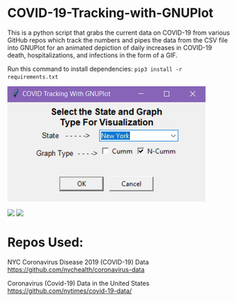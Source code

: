 # COVID-19-Tracking-with-GNUPlot

This is a python script that grabs the current data on COVID-19 from various GitHub repos which track the numbers and pipes the data from the CSV file into GNUPlot for an animated depiction of daily increases in COVID-19 death, hospitalizations, and infections in the form of a GIF.

Run this command to install dependencies:
`pip3 install -r requirements.txt`

![](input_dialog.png)

![](graph_noncumm_example.gif) ![](graph_cumm_example.gif)

# Repos Used:

NYC Coronavirus Disease 2019 (COVID-19) Data
https://github.com/nychealth/coronavirus-data

Coronavirus (Covid-19) Data in the United States
https://github.com/nytimes/covid-19-data/
